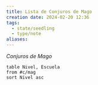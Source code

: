 ```yaml
---
title: Lista de Conjuros de Mago
creation date: 2024-02-20 12:36
tags:
  - state/seedling
  - type/note
aliases:
---
```

*Conjuros de Mago*

```dataview
table Nivel, Escuela
from #c/mag 
sort Nivel asc
```
